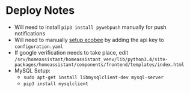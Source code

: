 # Deploy Notes

* Will need to install `pip3 install pywebpush` manually for push notifications
* Will need to manually [setup ecobee](https://home-assistant.io/components/ecobee/) by adding the api key to `configuration.yaml`
* If google verification needs to take place, edit `/srv/homeassistant/homeassistant_venv/lib/python3.4/site-packages/homeassistant/components/frontend/templates/index.html`
* MySQL Setup:
  * `sudo apt-get install libmysqlclient-dev mysql-server`
  * `pip3 install mysqlclient`
